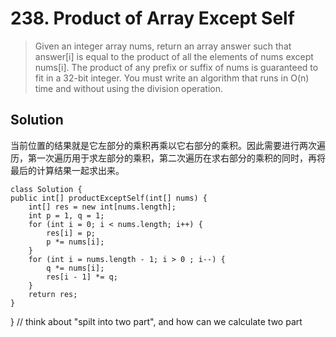 # 238. Product of Array Except Self

>Given an integer array nums, return an array answer such that answer[i] is equal to the product of all the elements of nums except nums[i].
The product of any prefix or suffix of nums is guaranteed to fit in a 32-bit integer.
You must write an algorithm that runs in O(n) time and without using the division operation.

## Solution
当前位置的结果就是它左部分的乘积再乘以它右部分的乘积。因此需要进行两次遍历，第一次遍历用于求左部分的乘积，第二次遍历在求右部分的乘积的同时，再将最后的计算结果一起求出来。

    class Solution {
    public int[] productExceptSelf(int[] nums) {
        int[] res = new int[nums.length];
        int p = 1, q = 1;
        for (int i = 0; i < nums.length; i++) {
            res[i] = p;
            p *= nums[i];
        }
        for (int i = nums.length - 1; i > 0 ; i--) {
            q *= nums[i];
            res[i - 1] *= q;
        }
        return res;
    }
}
// think about "spilt into two part", and how can we calculate two part